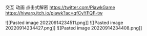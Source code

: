 交互 动画 点击式解密
https://twitter.com/PiawkGame
https://hiwarp.itch.io/piawk?ac=qfCyYFQF-tw

![[Pasted image 20220914234511.png]]
![[Pasted image 20220914234427.png]]
![[Pasted image 20220914234408.png]]